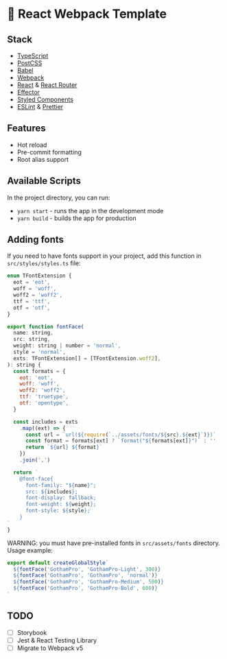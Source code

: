 # 🚀 React Webpack Template

## Stack

- [TypeScript](https://www.typescriptlang.org/)
- [PostCSS](https://github.com/postcss/postcss)
- [Babel](https://github.com/babel/babel)
- [Webpack](https://github.com/webpack/webpack)
- [React](https://github.com/facebook/react) & [React Router](https://reactrouter.com/)
- [Effector](https://github.com/effector/effector)
- [Styled Components](https://github.com/styled-components)
- [ESLint](https://github.com/eslint/eslint) & [Prettier](https://github.com/prettier/prettier)

## Features

- Hot reload
- Pre-commit formatting
- Root alias support

## Available Scripts

In the project directory, you can run:

- `yarn start` - runs the app in the development mode
- `yarn build` - builds the app for production

## Adding fonts

If you need to have fonts support in your project, add this function in `src/styles/styles.ts` file:

```javascript
enum TFontExtension {
  eot = 'eot',
  woff = 'woff',
  woff2 = 'woff2',
  ttf = 'ttf',
  otf = 'otf',
}

export function fontFace(
  name: string,
  src: string,
  weight: string | number = 'normal',
  style = 'normal',
  exts: TFontExtension[] = [TFontExtension.woff2],
): string {
  const formats = {
    eot: 'eot',
    woff: 'woff',
    woff2: 'woff2',
    ttf: 'truetype',
    otf: 'opentype',
  }

  const includes = exts
    .map((ext) => {
      const url = `url(${require(`../assets/fonts/${src}.${ext}`)})`
      const format = formats[ext] ? `format("${formats[ext]}")` : ''
      return `${url} ${format}`
    })
    .join(',')

  return `
    @font-face{
      font-family: "${name}";
      src: ${includes};
      font-display: fallback;
      font-weight: ${weight};
      font-style: ${style};
    }
`
}
```

WARNING: you must have pre-installed fonts in `src/assets/fonts` directory. Usage example:

```javascript
export default createGlobalStyle`
  ${fontFace('GothamPro', 'GothamPro-Light', 300)}
  ${fontFace('GothamPro', 'GothamPro', 'normal')}
  ${fontFace('GothamPro', 'GothamPro-Medium', 500)}
  ${fontFace('GothamPro', 'GothamPro-Bold', 600)}
`
```

## TODO

- [ ] Storybook
- [ ] Jest & React Testing Library
- [ ] Migrate to Webpack v5
